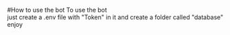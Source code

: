 #How to use the bot
To use the bot <br> just create a .env file with "Token" in it and create a folder called "database"
enjoy
